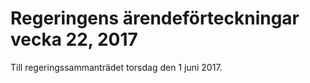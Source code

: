 # Regeringens ärendeförteckningar vecka 22, 2017

Till regeringssammanträdet torsdag den 1 juni 2017\.
